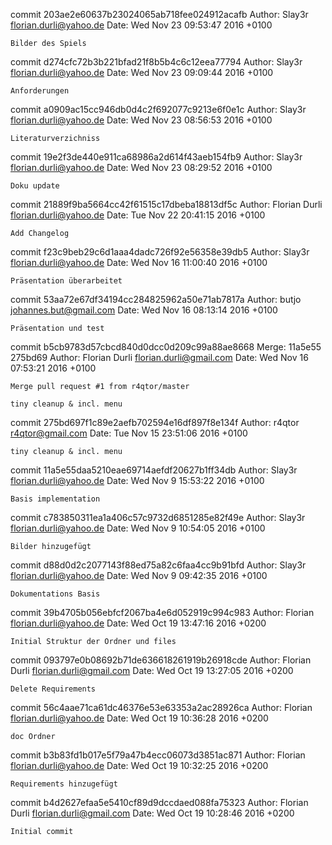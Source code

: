 commit 203ae2e60637b23024065ab718fee024912acafb
Author: Slay3r <florian.durli@yahoo.de>
Date:   Wed Nov 23 09:53:47 2016 +0100

    Bilder des Spiels

commit d274cfc72b3b221bfad21f8b5b4c6c12eea77794
Author: Slay3r <florian.durli@yahoo.de>
Date:   Wed Nov 23 09:09:44 2016 +0100

    Anforderungen

commit a0909ac15cc946db0d4c2f692077c9213e6f0e1c
Author: Slay3r <florian.durli@yahoo.de>
Date:   Wed Nov 23 08:56:53 2016 +0100

    Literaturverzichniss

commit 19e2f3de440e911ca68986a2d614f43aeb154fb9
Author: Slay3r <florian.durli@yahoo.de>
Date:   Wed Nov 23 08:29:52 2016 +0100

    Doku update

commit 21889f9ba5664cc42f61515c17dbeba18813df5c
Author: Florian Durli <florian.durli@yahoo.de>
Date:   Tue Nov 22 20:41:15 2016 +0100

    Add Changelog

commit f23c9beb29c6d1aaa4dadc726f92e56358e39db5
Author: Slay3r <florian.durli@yahoo.de>
Date:   Wed Nov 16 11:00:40 2016 +0100

    Präsentation überarbeitet

commit 53aa72e67df34194cc284825962a50e71ab7817a
Author: butjo <johannes.but@gmail.com>
Date:   Wed Nov 16 08:13:14 2016 +0100

    Präsentation und test

commit b5cb9783d57cbcd840d0dcc0d209c99a88ae8668
Merge: 11a5e55 275bd69
Author: Florian Durli <florian.durli@gmail.com>
Date:   Wed Nov 16 07:53:21 2016 +0100

    Merge pull request #1 from r4qtor/master
    
    tiny cleanup & incl. menu

commit 275bd697f1c89e2aefb702594e16df897f8e134f
Author: r4qtor <r4qtor@gmail.com>
Date:   Tue Nov 15 23:51:06 2016 +0100

    tiny cleanup & incl. menu

commit 11a5e55daa5210eae69714aefdf20627b1ff34db
Author: Slay3r <florian.durli@yahoo.de>
Date:   Wed Nov 9 15:53:22 2016 +0100

    Basis implementation

commit c783850311ea1a406c57c9732d6851285e82f49e
Author: Slay3r <florian.durli@yahoo.de>
Date:   Wed Nov 9 10:54:05 2016 +0100

    Bilder hinzugefügt

commit d88d0d2c2077143f88ed75a82c6faa4cc9b91bfd
Author: Slay3r <florian.durli@yahoo.de>
Date:   Wed Nov 9 09:42:35 2016 +0100

    Dokumentations Basis

commit 39b4705b056ebfcf2067ba4e6d052919c994c983
Author: Florian <florian.durli@yahoo.de>
Date:   Wed Oct 19 13:47:16 2016 +0200

    Initial Struktur der Ordner und files

commit 093797e0b08692b71de636618261919b26918cde
Author: Florian Durli <florian.durli@gmail.com>
Date:   Wed Oct 19 13:27:05 2016 +0200

    Delete Requirements

commit 56c4aae71ca61dc46376e53e63353a2ac28926ca
Author: Florian <florian.durli@yahoo.de>
Date:   Wed Oct 19 10:36:28 2016 +0200

    doc Ordner

commit b3b83fd1b017e5f79a47b4ecc06073d3851ac871
Author: Florian <florian.durli@yahoo.de>
Date:   Wed Oct 19 10:32:25 2016 +0200

    Requirements hinzugefügt

commit b4d2627efaa5e5410cf89d9dccdaed088fa75323
Author: Florian Durli <florian.durli@gmail.com>
Date:   Wed Oct 19 10:28:46 2016 +0200

    Initial commit
